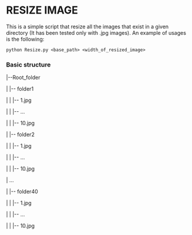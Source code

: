 # RESIZE IMAGE

This is a simple script that resize all the images that exist in a given directory (It has been tested only with .jpg images). An example of usages is the following:

```
python Resize.py <base_path> <width_of_resized_image>
```

### Basic structure



|--Root_folder

|  |-- folder1

|  |   |-- 1.jpg

|  |   |-- ...

|  |   |-- 10.jpg

|  |-- folder2

|  |   |-- 1.jpg

|  |   |-- ...

|  |   |-- 10.jpg

|  ...

|  |-- folder40

|  |   |-- 1.jpg

|  |   |-- ...

|  |   |-- 10.jpg

